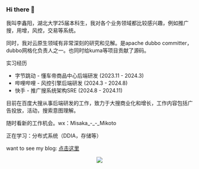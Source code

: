 ### Hi there 👋

我叫李鑫阳，湖北大学25届本科生，我对各个业务领域都比较感兴趣，例如推广搜，用增，风控，交易等系统。

同时，我对云原生领域有非常深刻的研究和见解。是apache dubbo committer，dubbo网格化负责人之一。也同时给kuma等项目贡献了源码。

实习经历
- 字节跳动 - 懂车帝商品中心后端研发 (2023.11 - 2024.3)
- 哔哩哔哩 - 风控引擎后端研发 (2024.3 - 2024.8)
- 快手 - 推广搜系统架构SRE (2024.8 - 2024.11)

目前在百度大搜从事后端研发的工作，致力于大搜商业化和增长，工作内容包括广告投放，活动，搜索意图理解。


随时看新的工作机会。wx：Misaka_-_-_Mikoto

正在学习：分布式系统（DDIA，存储等）


want to see my blog: <a href="https://blog.csdn.net/qq_61039408" title="点击这里">点击这里</a>


<div align="center"> <img src="https://github-readme-stats.vercel.app/api?username=sjmshsh"> </div>

<!--
**sjmshsh/sjmshsh** is a ✨ _special_ ✨ repository because its `README.md` (this file) appears on your GitHub profile.

Here are some ideas to get you started:

- 🔭 I’m currently working on ...
- 🌱 I’m currently learning ...
- 👯 I’m looking to collaborate on ...
- 🤔 I’m looking for help with ...
- 💬 Ask me about ...
- 📫 How to reach me: ...
- 😄 Pronouns: ...
- ⚡ Fun fact: ...
-->
